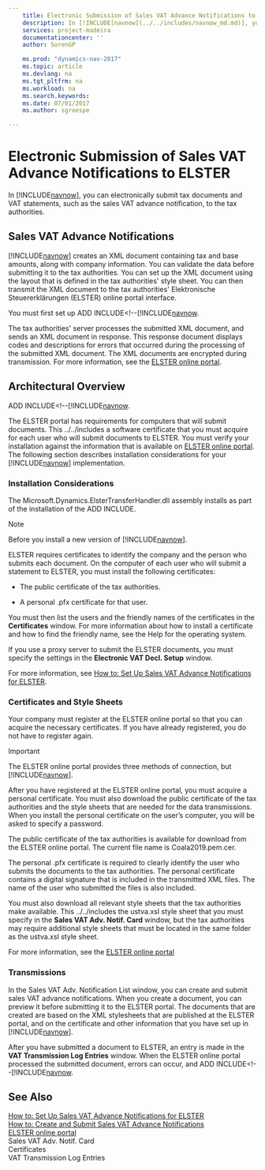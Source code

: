 ```yaml
---
    title: Electronic Submission of Sales VAT Advance Notifications to ELSTER 
    description: In [!INCLUDE[navnow](../../includes/navnow_md.md)], you can electronically submit tax documents and VAT statements, such as the sales VAT advance notification, to the tax authorities.
    services: project-madeira
    documentationcenter: ''
    author: SorenGP

    ms.prod: "dynamics-nav-2017"
    ms.topic: article
    ms.devlang: na
    ms.tgt_pltfrm: na
    ms.workload: na
    ms.search.keywords:
    ms.date: 07/01/2017
    ms.author: sgroespe

---
```

# Electronic Submission of Sales VAT Advance Notifications to ELSTER
In [!INCLUDE[navnow](../../includes/navnow_md.md)], you can electronically submit tax documents and VAT statements, such as the sales VAT advance notification, to the tax authorities.  
  
## Sales VAT Advance Notifications  
 [!INCLUDE[navnow](../../includes/navnow_md.md)] creates an XML document containing tax and base amounts, along with company information. You can validate the data before submitting it to the tax authorities. You can set up the XML document using the layout that is defined in the tax authorities' style sheet. You can then transmit the XML document to the tax authorities' Elektronische Steuererklärungen (ELSTER) online portal interface.  
  
 You must first set up ADD INCLUDE<!--[!INCLUDE[navnow](how-to-create-and-submit-sales-vat-advance-notifications.md).  
  
 The tax authorities' server processes the submitted XML document, and sends an XML document in response. This response document displays codes and descriptions for errors that occurred during the processing of the submitted XML document. The XML documents are encrypted during transmission. For more information, see the [ELSTER online portal](http://go.microsoft.com/fwlink/?LinkId=155998).  
  
## Architectural Overview  
 ADD INCLUDE<!--[!INCLUDE[navnow](elster-transmission-overview.md).  
  
 The ELSTER portal has requirements for computers that will submit documents. This ../../includes a software certificate that you must acquire for each user who will submit documents to ELSTER. You must verify your installation against the information that is available on [ELSTER online portal](http://go.microsoft.com/fwlink/?LinkId=155998). The following section describes installation considerations for your [!INCLUDE[navnow](../../includes/navnow_md.md)] implementation.  
  
### Installation Considerations  
 The Microsoft.Dynamics.ElsterTransferHandler.dll assembly installs as part of the installation of the ADD INCLUDE<!--[!INCLUDE[nav_windows](../../includes/nav_windows_md.md)]-->.  
  
> [!NOTE]  
>  Before you install a new version of [!INCLUDE[navnow](../../includes/navnow_md.md)].  
  
 ELSTER requires certificates to identify the company and the person who submits each document. On the computer of each user who will submit a statement to ELSTER, you must install the following certificates:  
  
-   The public certificate of the tax authorities.  
  
-   A personal .pfx certificate for that user.  
  
 You must then list the users and the friendly names of the certificates in the **Certificates** window. For more information about how to install a certificate and how to find the friendly name, see the Help for the operating system.  
  
 If you use a proxy server to submit the ELSTER documents, you must specify the settings in the **Electronic VAT Decl. Setup** window.  
  
 For more information, see [How to: Set Up Sales VAT Advance Notifications for ELSTER](how-to-set-up-sales-vat-advance-notifications-for-elster.md).  
  
### Certificates and Style Sheets  
 Your company must register at the ELSTER online portal so that you can acquire the necessary certificates. If you have already registered, you do not have to register again.  
  
> [!IMPORTANT]  
>  The ELSTER online portal provides three methods of connection, but [!INCLUDE[navnow](../../includes/navnow_md.md)].  
  
 After you have registered at the ELSTER online portal, you must acquire a personal certificate. You must also download the public certificate of the tax authorities and the style sheets that are needed for the data transmissions. When you install the personal certificate on the user’s computer, you will be asked to specify a password.  
  
 The public certificate of the tax authorities is available for download from the ELSTER online portal. The current file name is Coala2019.pem.cer.  
  
 The personal .pfx certificate is required to clearly identify the user who submits the documents to the tax authorities. The personal certificate contains a digital signature that is included in the transmitted XML files. The name of the user who submitted the files is also included.  
  
 You must also download all relevant style sheets that the tax authorities make available. This ../../includes the ustva.xsl style sheet that you must specify in the **Sales VAT Adv. Notif. Card** window, but the tax authorities may require additional style sheets that must be located in the same folder as the ustva.xsl style sheet.  
  
 For more information, see the [ELSTER online portal](http://go.microsoft.com/fwlink/?LinkId=155998)  
  
### Transmissions  
 In the Sales VAT Adv. Notification List window, you can create and submit sales VAT advance notifications. When you create a document, you can preview it before submitting it to the ELSTER portal. The documents that are created are based on the XML stylesheets that are published at the ELSTER portal, and on the certificate and other information that you have set up in [!INCLUDE[navnow](../../includes/navnow_md.md)].  
  
 After you have submitted a document to ELSTER, an entry is made in the **VAT Transmission Log Entries** window. When the ELSTER online portal processed the submitted document, errors can occur, and ADD INCLUDE<!--[!INCLUDE[navnow](elster-transmission-overview.md).  
  
## See Also  
 [How to: Set Up Sales VAT Advance Notifications for ELSTER](how-to-set-up-sales-vat-advance-notifications-for-elster.md)   
 [How to: Create and Submit Sales VAT Advance Notifications](how-to-create-and-submit-sales-vat-advance-notifications.md)   
 [ELSTER online portal](http://go.microsoft.com/fwlink/?LinkId=155998)   
 Sales VAT Adv. Notif. Card   
 Certificates   
 VAT Transmission Log Entries